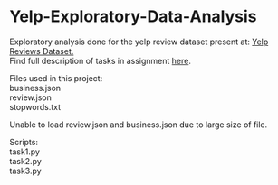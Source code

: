 # Yelp-Exploratory-Data-Analysis
Exploratory analysis done for the yelp review dataset present at: <a href="https://www.yelp.com/dataset">Yelp Reviews Dataset.</a><br>
Find full description of tasks in assignment <a href="https://github.com/parul6695/Yelp-Exploratory-Data-Analysis/blob/master/Assignement1.pdf">here</a>.

Files used in this project:
<br>business.json
<br>review.json 
<br>stopwords.txt

Unable to load review.json and business.json due to large size of file.

Scripts:<br>
task1.py<br>
task2.py<br>
task3.py<br>

